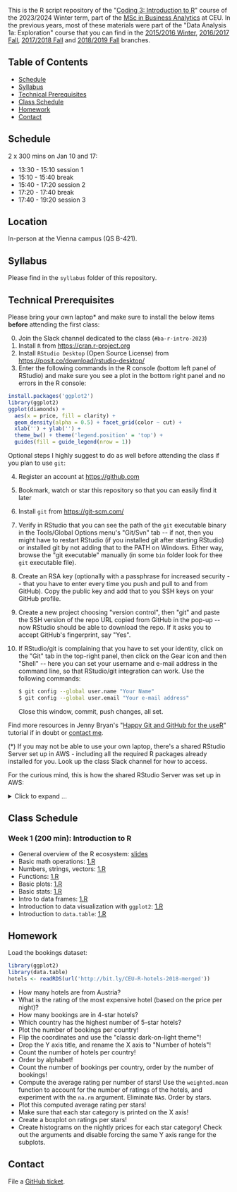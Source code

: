 This is the R script repository of the "[Coding 3: Introduction to R](https://courses.ceu.edu/courses/2023-2024/coding-3-introduction-r)" course of the 2023/2024 Winter term, part of the [MSc in Business Analytics](https://courses.ceu.edu/programs/ms/master-science-business-analytics) at CEU. In the previous years, most of these materials were part of the "Data Analysis 1a: Exploration" course that you can find in the [2015/2016 Winter](https://github.com/daroczig/CEU-R-lab/tree/2016), [2016/2017 Fall](https://github.com/daroczig/CEU-R-lab/tree/2017), [2017/2018 Fall](https://github.com/daroczig/CEU-R-lab/tree/2018) and [2018/2019 Fall](https://github.com/daroczig/CEU-R-lab/tree/2018-fall) branches.

## Table of Contents

* [Schedule](https://github.com/daroczig/CEU-DV2#schedule)
* [Syllabus](https://github.com/daroczig/CEU-DV2#syllabus)
* [Technical Prerequisites](https://github.com/daroczig/CEU-DV2#technical-prerequisites)
* [Class Schedule](https://github.com/daroczig/CEU-DV2#class-schedule)
* [Homework](https://github.com/daroczig/CEU-DV2#homework)
* [Contact](https://github.com/daroczig/CEU-DV2#contacts)

## Schedule

2 x 300 mins on Jan 10 and 17:

* 13:30 - 15:10 session 1
* 15:10 - 15:40 break
* 15:40 - 17:20 session 2
* 17:20 - 17:40 break
* 17:40 - 19:20 session 3

## Location

In-person at the Vienna campus (QS B-421).

## Syllabus

Please find in the `syllabus` folder of this repository.

## Technical Prerequisites

Please bring your own laptop* and make sure to install the below items **before** attending the first class:

0. Join the Slack channel dedicated to the class (`#ba-r-intro-2023`)
1. Install `R` from https://cran.r-project.org
2. Install `RStudio Desktop` (Open Source License) from https://posit.co/download/rstudio-desktop/
3. Enter the following commands in the R console (bottom left panel of RStudio) and make sure you see a plot in the bottom right panel and no errors in the R console:

```r
install.packages('ggplot2')
library(ggplot2)
ggplot(diamonds) +
  aes(x = price, fill = clarity) +
  geom_density(alpha = 0.5) + facet_grid(color ~ cut) +
  xlab('') + ylab('') +
  theme_bw() + theme('legend.position' = 'top') +
  guides(fill = guide_legend(nrow = 1))
```

Optional steps I highly suggest to do as well before attending the class if you plan to use `git`:

4. Register an account at https://github.com
5. Bookmark, watch or star this repository so that you can easily find it later
6. Install `git` from https://git-scm.com/
7. Verify in RStudio that you can see the path of the `git` executable binary in the Tools/Global Options menu's "Git/Svn" tab -- if not, then you might have to restart RStudio (if you installed git after starting RStudio) or installed git by not adding that to the PATH on Windows. Either way, browse the "git executable" manually (in some `bin` folder look for thee `git` executable file).
8. Create an RSA key (optionally with a passphrase for increased security -- that you have to enter every time you push and pull to and from GitHub). Copy the public key and add that to you SSH keys on your GitHub profile.
9. Create a new project choosing "version control", then "git" and paste the SSH version of the repo URL copied from GitHub in the pop-up -- now RStudio should be able to download the repo. If it asks you to accept GitHub's fingerprint, say "Yes".
10. If RStudio/git is complaining that you have to set your identity, click on the "Git" tab in the top-right panel, then click on the Gear icon and then "Shell" -- here you can set your username and e-mail address in the command line, so that RStudio/git integration can work. Use the following commands:

    ```sh
    $ git config --global user.name "Your Name"
    $ git config --global user.email "Your e-mail address"
    ```
    Close this window, commit, push changes, all set.

Find more resources in Jenny Bryan's "[Happy Git and GitHub for the useR](http://happygitwithr.com/)" tutorial if in doubt or [contact me](#contact).

(*) If you may not be able to use your own laptop, there's a shared RStudio Server set up in AWS - including all the required R packages already installed for you. Look up the class Slack channel for how to access.

For the curious mind, this is how the shared RStudio Server was set up in AWS: <details><summary>Click to expand ...</summary>

💪 Installing software:

```
# most recent R builds
wget -q -O- https://cloud.r-project.org/bin/linux/ubuntu/marutter_pubkey.asc | sudo tee -a /etc/apt/trusted.gpg.d/cran_ubuntu_key.asc
echo "deb [arch=amd64] https://cloud.r-project.org/bin/linux/ubuntu jammy-cran40/" | sudo tee -a /etc/apt/sources.list.d/cran_r.list
sudo apt-key adv --keyserver keyserver.ubuntu.com --recv-keys 67C2D66C4B1D4339 51716619E084DAB9
sudo apt update && sudo apt upgrade
sudo apt install r-base
# apt builds of all CRAN packages
wget -q -O- https://eddelbuettel.github.io/r2u/assets/dirk_eddelbuettel_key.asc | sudo tee -a /etc/apt/trusted.gpg.d/cranapt_key.asc
echo "deb [arch=amd64] https://r2u.stat.illinois.edu/ubuntu jammy main" | sudo tee -a /etc/apt/sources.list.d/cranapt.list
sudo apt update
# install some R packages
sudo apt install -y r-cran-ggplot2 r-cran-ggally r-cran-readxl
sudo apt install -y r-cran-data.table
sudo apt install -y r-cran-glue r-cran-logger
# install RStudio IDE
sudo apt install -y r-base gdebi-core
wget https://download2.rstudio.org/server/jammy/amd64/rstudio-server-2023.12.0-369-amd64.deb
sudo gdebi rstudio-server-*.deb
# never do this in prod
echo "www-port=80" | sudo tee -a /etc/rstudio/rserver.conf
sudo rstudio-server restart
```

💪 Creating users

```r
secret <- 'something super secret' # e.g. digest::digest(1, algo="sha1")
users <- c('list', 'of', 'users')

library(logger)
library(glue)
for (user in users) {

  ## remove invalid character
  user <- sub('@.*', '', user)
  user <- sub('-', '_', user)
  user <- sub('.', '_', user, fixed = TRUE)
  user <- tolower(user)

  log_info('Creating {user}')
  system(glue("sudo adduser --disabled-password --quiet --gecos '' {user}"))

  log_info('Setting password for {user}')
  system(glue("echo '{user}:{secret}' | sudo chpasswd")) # note the single quotes + placement of sudo

  log_info('Adding {user} to sudo group')
  system(glue('sudo adduser {user} sudo'))

}
```
</details>

## Class Schedule

### Week 1 (200 min): Introduction to R

* General overview of the R ecosystem: [slides](http://bit.ly/CEU-R-intro-2023)
* Basic math operations: [1.R](1.R#L1)
* Numbers, strings, vectors: [1.R](1.R#L12)
* Functions: [1.R](1.R#L50)
* Basic plots: [1.R](1.R#L68)
* Basic stats: [1.R](1.R#L136)
* Intro to data frames: [1.R](1.R#L167)
* Introduction to data visualization with `ggplot2`: [1.R](1.R#L244)
* Introduction to `data.table`: [1.R](1.R#L323)

## Homework

Load the bookings dataset:

```r
library(ggplot2)
library(data.table)
hotels <- readRDS(url('http://bit.ly/CEU-R-hotels-2018-merged'))
```

* How many hotels are from Austria?
* What is the rating of the most expensive hotel (based on the price per night)?
* How many bookings are in 4-star hotels?
* Which country has the highest number of 5-star hotels?
* Plot the number of bookings per country!
* Flip the coordinates and use the "classic dark-on-light theme"!
* Drop the Y axis title, and rename the X axis to "Number of hotels"!
* Count the number of hotels per country!
* Order by alphabet!
* Count the number of bookings per country, order by the number of bookings!
* Compute the average rating per number of stars! Use the `weighted.mean` function to account for the number of ratings of the hotels, and experiment with the `na.rm` argument. Eliminate `NA`s. Order by stars.
* Plot this computed average rating per stars!
* Make sure that each star category is printed on the X axis!
* Create a boxplot on ratings per stars!
* Create histograms on the nightly prices for each star category! Check out the arguments and disable forcing the same Y axis range for the subplots.


## Contact

File a [GitHub ticket](https://github.com/daroczig/CEU-R-lab/issues).
